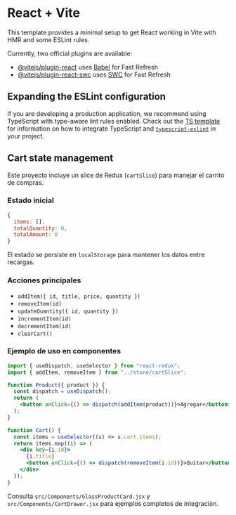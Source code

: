 # React + Vite

This template provides a minimal setup to get React working in Vite with HMR and some ESLint rules.

Currently, two official plugins are available:

- [@vitejs/plugin-react](https://github.com/vitejs/vite-plugin-react/blob/main/packages/plugin-react) uses [Babel](https://babeljs.io/) for Fast Refresh
- [@vitejs/plugin-react-swc](https://github.com/vitejs/vite-plugin-react/blob/main/packages/plugin-react-swc) uses [SWC](https://swc.rs/) for Fast Refresh

## Expanding the ESLint configuration

If you are developing a production application, we recommend using TypeScript with type-aware lint rules enabled. Check out the [TS template](https://github.com/vitejs/vite/tree/main/packages/create-vite/template-react-ts) for information on how to integrate TypeScript and [`typescript-eslint`](https://typescript-eslint.io) in your project.

## Cart state management

Este proyecto incluye un slice de Redux (`cartSlice`) para manejar el carrito de compras.

### Estado inicial

```js
{
  items: [],
  totalQuantity: 0,
  totalAmount: 0
}
```

El estado se persiste en `localStorage` para mantener los datos entre recargas.

### Acciones principales

- `addItem({ id, title, price, quantity })`
- `removeItem(id)`
- `updateQuantity({ id, quantity })`
- `incrementItem(id)`
- `decrementItem(id)`
- `clearCart()`

### Ejemplo de uso en componentes

```jsx
import { useDispatch, useSelector } from "react-redux";
import { addItem, removeItem } from "../store/cartSlice";

function Product({ product }) {
  const dispatch = useDispatch();
  return (
    <button onClick={() => dispatch(addItem(product))}>Agregar</button>
  );
}

function Cart() {
  const items = useSelector((s) => s.cart.items);
  return items.map((i) => (
    <div key={i.id}>
      {i.title}
      <button onClick={() => dispatch(removeItem(i.id))}>Quitar</button>
    </div>
  ));
}
```

Consulta `src/Components/GlassProductCard.jsx` y `src/Components/CartDrawer.jsx` para ejemplos completos de integración.
